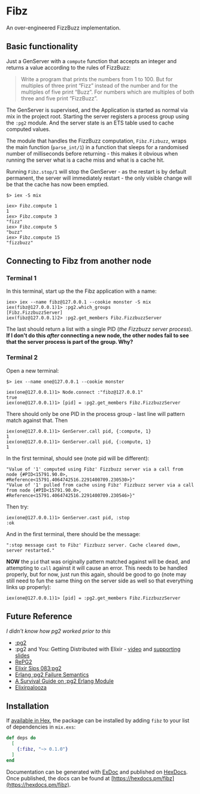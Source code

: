 # Fibz

An over-engineered FizzBuzz implementation.

## Basic functionality

Just a GenServer with a `compute` function that accepts an integer and returns
a value according to the rules of FizzBuzz:

> Write a program that prints the numbers from 1 to 100. But for multiples of three print “Fizz” instead of the number and for the multiples of five print “Buzz”. For numbers which are multiples of both three and five print “FizzBuzz”.

The GenServer is supervised, and the Application is started as normal via mix in the project root. Starting the server registers a process group using the `:pg2` module. And the server state is an ETS table used to
cache computed values.

The module that handles the FizzBuzz computation, `Fibz.Fizbuzz`, wraps the main function (`parse_int/1`)
in a function that sleeps for a randomised number of milliseconds before returning - this makes it obvious
when running the server what is a cache miss and what is a cache hit.

Running `Fibz.stop/1` will stop the GenServer - as the restart is by default permanent, the server will
immediately restart - the only visible change will be that the cache has now been emptied.

```
$> iex -S mix
```

```
iex> Fibz.compute 1
1
iex> Fibz.compute 3
"fizz"
iex> Fibz.compute 5
"buzz"
iex> Fibz.compute 15
"fizzbuzz"
```

## Connecting to Fibz from another node

### Terminal 1

In this terminal, start up the the Fibz application with a name:

```
iex> iex --name fibz@127.0.0.1 --cookie monster -S mix
iex(fibz@127.0.0.1)1> :pg2.which_groups
[Fibz.FizzbuzzServer]
iex(fibz@127.0.0.1)2> :pg2.get_members Fibz.FizzbuzzServer
```

The last should return a list with a single PID (_the Fizzbuzz server process_).
**If I don't do this _after_ connecting a new node, the other nodes fail to see that the server process is part of the group. Why?**

### Terminal 2

Open a new terminal:

```
$> iex --name one@127.0.0.1 --cookie monster

iex(one@127.0.0.1)1> Node.connect :"fibz@127.0.0.1"
true
iex(one@127.0.0.1)1> [pid] = :pg2.get_members Fibz.FizzbuzzServer
```

There should only be one PID in the process group - last line will pattern match against that. Then

```
iex(one@127.0.0.1)1> GenServer.call pid, {:compute, 1}
1
iex(one@127.0.0.1)1> GenServer.call pid, {:compute, 1}
1
```

In the first terminal, should see (note pid will be different):

```
"Value of '1' computed using Fibz' Fizzbuzz server via a call from node {#PID<15791.90.0>, #Reference<15791.4064742516.2291400709.230530>}"
"Value of '1' pulled from cache using Fibz' Fizzbuzz server via a call from node {#PID<15791.90.0>, #Reference<15791.4064742516.2291400709.230546>}"
```

Then try:

```
iex(one@127.0.0.1)1> GenServer.cast pid, :stop
:ok
```

And in the first terminal, there should be the message:

```
":stop message cast to Fibz' Fizzbuzz server. Cache cleared down, server restarted."
```

**NOW** the `pid` that was originally pattern matched against will be dead, and attempting to `call` against it will cause an error. This needs to
be handled properly, but for now, just run this again, should be good to go (note may still need to fun the same thing on the server side as well
so that everything links up properly):

```
iex(one@127.0.0.1)1> [pid] = :pg2.get_members Fibz.FizzbuzzServer
```

## Future Reference

_I didn't know how pg2 worked prior to this_

- [:pg2](http://erlang.org/documentation/doc-5.8.4//lib/kernel-2.14.4/doc/html/pg2.html)
- :pg2 and You: Getting Distributed with Elixir - [video](https://youtu.be/_O-bLuVhcCA) and [supporting slides](https://speakerdeck.com/antipax/pg2-and-you-getting-distributed-with-elixir)
- [RePG2](https://hexdocs.pm/repg2/readme.html)
- [Elixir Sips 083:pg2](http://elixirsips.com/episodes/083_pg2.html)
- [Erlang :pg2 Failure Semantics](http://christophermeiklejohn.com/erlang/2013/06/03/erlang-pg2-failure-semantics.html)
- [A Survival Guide on :pg2 Erlang Module](https://pdincau.wordpress.com/2012/01/12/a-survival-guide-on-pg2-erlang-module/)
- [Elixirpalooza](https://gist.github.com/rozap/247e8cfce79d86f86d9dc200041ed022)


## Installation

If [available in Hex](https://hex.pm/docs/publish), the package can be installed
by adding `fibz` to your list of dependencies in `mix.exs`:

```elixir
def deps do
  [
    {:fibz, "~> 0.1.0"}
  ]
end
```

Documentation can be generated with [ExDoc](https://github.com/elixir-lang/ex_doc)
and published on [HexDocs](https://hexdocs.pm). Once published, the docs can
be found at [https://hexdocs.pm/fibz](https://hexdocs.pm/fibz).
